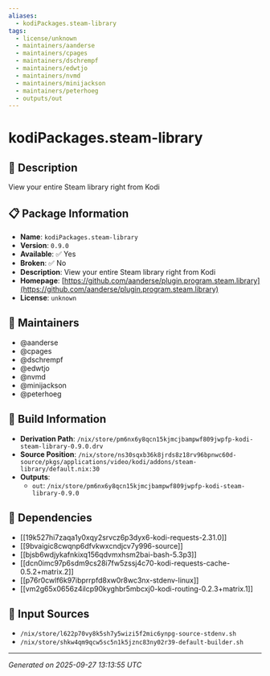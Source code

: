 ```yaml
---
aliases:
  - kodiPackages.steam-library
tags:
  - license/unknown
  - maintainers/aanderse
  - maintainers/cpages
  - maintainers/dschrempf
  - maintainers/edwtjo
  - maintainers/nvmd
  - maintainers/minijackson
  - maintainers/peterhoeg
  - outputs/out
---
```


# kodiPackages.steam-library

## 📝 Description

View your entire Steam library right from Kodi

## 📋 Package Information

- **Name**: `kodiPackages.steam-library`
- **Version**: `0.9.0`
- **Available**: ✅ Yes
- **Broken**: ✅ No
- **Description**: View your entire Steam library right from Kodi
- **Homepage**: [https://github.com/aanderse/plugin.program.steam.library](https://github.com/aanderse/plugin.program.steam.library)
- **License**: `unknown`
## 👥 Maintainers

- @aanderse
- @cpages
- @dschrempf
- @edwtjo
- @nvmd
- @minijackson
- @peterhoeg


## 🔧 Build Information

- **Derivation Path**: `/nix/store/pm6nx6y8qcn15kjmcjbampwf809jwpfp-kodi-steam-library-0.9.0.drv`
- **Source Position**: `/nix/store/ns30sqxb36k8jrds8z18rv96bpnwc60d-source/pkgs/applications/video/kodi/addons/steam-library/default.nix:30`
- **Outputs**:
  - `out`:  `/nix/store/pm6nx6y8qcn15kjmcjbampwf809jwpfp-kodi-steam-library-0.9.0`

## 🔗 Dependencies

- [[19k527hi7zaqa1y0xqy2srvcz6p3dyx6-kodi-requests-2.31.0]]
- [[9bvaigic8cwqnp6dfvkwxcndjcv7y996-source]]
- [[bjsb6wdjykafnkixq156qdvmxhsm2bai-bash-5.3p3]]
- [[dcn0imc97p6sdm9cs28i7fw5zssj4c70-kodi-requests-cache-0.5.2+matrix.2]]
- [[p76r0cwlf6k97ibprrpfd8xw0r8wc3nx-stdenv-linux]]
- [[vm2g65x0656z4ilcp90kyghbr5mbcxj0-kodi-routing-0.2.3+matrix.1]]

## 📁 Input Sources

- `/nix/store/l622p70vy8k5sh7y5wizi5f2mic6ynpg-source-stdenv.sh`
- `/nix/store/shkw4qm9qcw5sc5n1k5jznc83ny02r39-default-builder.sh`

---
*Generated on 2025-09-27 13:13:55 UTC*
